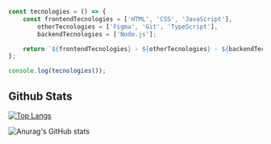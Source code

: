 ```js
const tecnologies = () => {
    const frontendTecnologies = ['HTML', 'CSS', 'JavaScript'],
        otherTecnologies = ['Figma', 'Git', 'TypeScript'],
        backendTecnologies = ['Node.js'];

    return `${frontendTecnologies} - ${otherTecnologies} - ${backendTecnologies} <- Studying now \n\n Trying to be fullstack`
};

console.log(tecnologies());
```
## Github Stats

[![Top Langs](https://github-readme-stats.vercel.app/api/top-langs/?username=Wisdum-dev)](https://github.com/anuraghazra/github-readme-stats)

![Anurag's GitHub stats](https://github-readme-stats.vercel.app/api?username=Wisdum-dev&show_icons=true&theme=radical)
